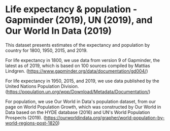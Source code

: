 # Life expectancy & population - Gapminder (2019), UN (2019), and Our World In Data (2019)

This dataset presents estimates of the expectancy and population by country for 1800, 1950, 2015, and 2019.

For life expectancy in 1800, we use data from version 9 of Gapminder, the latest as of 2019, which is based on 100 sources compiled by Mattias Lindgren. (https://www.gapminder.org/data/documentation/gd004/)

For life expectancy in 1950, 2015, and 2019, we use data published by the United Nations Population Division. (https://population.un.org/wpp/Download/Metadata/Documentation/)

For population, we use Our World in Data's population dataset, from our page on World Population Growth, which was constructed by Our World in Data based on the HYDE database (2016) and UN's World Population Prospects (2019). (https://ourworldindata.org/grapher/world-population-by-world-regions-post-1820)